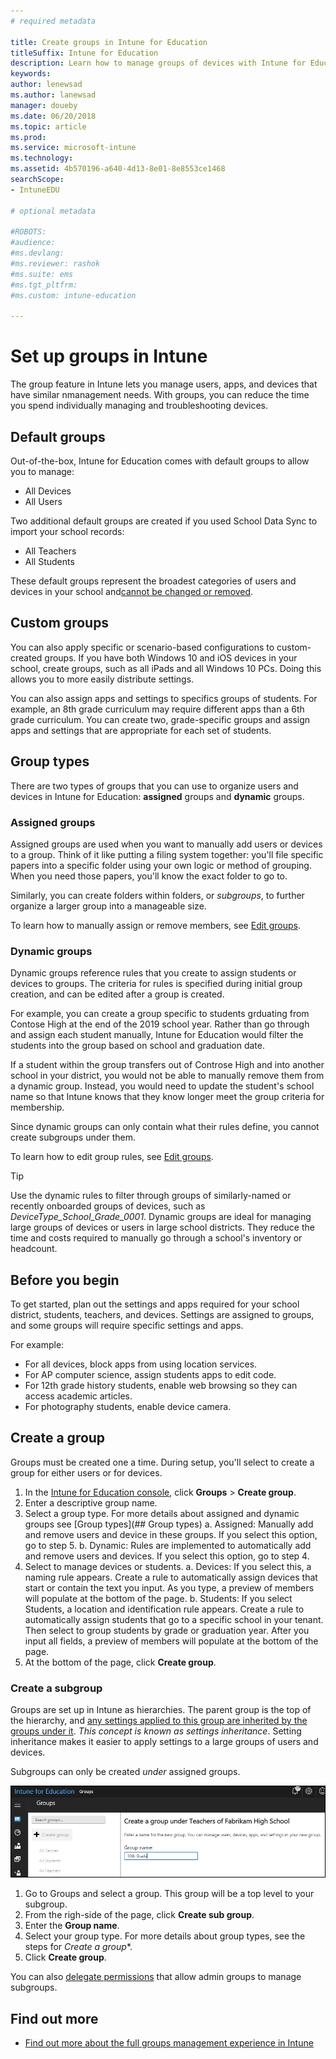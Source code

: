 ```yaml
---
# required metadata

title: Create groups in Intune for Education
titleSuffix: Intune for Education
description: Learn how to manage groups of devices with Intune for Education.
keywords:
author: lenewsad
ms.author: lanewsad
manager: doueby
ms.date: 06/20/2018
ms.topic: article
ms.prod:
ms.service: microsoft-intune
ms.technology:
ms.assetid: 4b570196-a640-4d13-8e01-8e8553ce1468
searchScope:
- IntuneEDU

# optional metadata

#ROBOTS:
#audience:
#ms.devlang:
#ms.reviewer: rashok
#ms.suite: ems
#ms.tgt_pltfrm:
#ms.custom: intune-education

---
```


# Set up groups in Intune

The group feature in Intune lets you manage users, apps, and devices that have similar nmanagement needs. With groups, you can reduce the time you spend individually managing and troubleshooting devices. 

## Default groups  
Out-of-the-box, Intune for Education comes with default groups to allow you to manage:  
* All Devices
* All Users

Two additional default groups are created if you used School Data Sync to import your school records:  
* All Teachers
* All Students

These default groups represent the broadest categories of users and devices in your school and[cannot be changed or removed](what-are-groups.md#why-cant-i-change-the-all-devices-all-users-all-students-or-all-teachers-groups).

## Custom groups

You can also apply specific or scenario-based configurations to custom-created groups. If you have both Windows 10 and iOS devices in your school, create groups, such as all iPads and all Windows 10 PCs. Doing this allows you to more easily distribute settings. 

You can also assign apps and settings to specifics groups of students. For example, an 8th grade curriculum may require different apps than a 6th grade curriculum. You can create two, grade-specific groups and assign apps and settings that are appropriate for each set of students.  
## Group types  

There are two types of groups that you can use to organize users and devices in Intune for Education: **assigned** groups and **dynamic** groups.

### Assigned groups  

Assigned groups are used when you want to manually add users or devices to a group.  Think of it like putting a filing system together: you'll file specific papers into a specific folder using your own logic or method of grouping. When you need those papers, you'll know the exact folder to go to. 

Similarly, you can create folders within folders, or *subgroups*, to further organize a larger group into a manageable size.

To learn how to manually assign or remove members, see [Edit groups](edit-groups-intune-for-edu.md).


### Dynamic groups  
Dynamic groups reference rules that you create to assign students or devices to groups. The criteria for rules is specified during initial group creation, and can be edited after a group is created.

For example, you can create a group specific to students grduating from Contose High at the end of the 2019 school year. Rather than go through and assign each student manually, Intune for Education would filter the students into the group based on school and graduation date.

If a student within the group transfers out of Controse High and into another school in your district, you would not be able to manually remove them from a dynamic group. Instead, you would need to update the student's school name so that Intune knows that they know longer meet the group criteria for membership.

Since dynamic groups can only contain what their rules define, you cannot create subgroups under them.

To learn how to edit group rules, see [Edit groups](edit-groups-intune-for-edu.md).

> [!TIP]
> Use the dynamic rules to filter through groups of similarly-named or recently onboarded groups of devices, such as *DeviceType_School_Grade_0001*. Dynamic groups are ideal for managing large groups of devices or users in large school districts. They reduce the time and costs required to manually go through a school's inventory or headcount.  


## Before you begin
To get started, plan out the settings and apps required for your school district, students, teachers, and devices. Settings are assigned to groups, and some groups will require specific settings and apps.   

For example:  
* For all devices, block apps from using location services. 
* For AP computer science, assign students apps to edit code.
* For 12th grade history students, enable web browsing so they can access academic articles.
* For photography students, enable device camera.


## Create a group  
Groups must be created one a time. During setup, you'll select to create a group for either users or for devices.

1. In the [Intune for Education console](https://intuneeducation.portal.azure.com), click **Groups** > **Create group**.
2. Enter a descriptive group name.
3. Select a group type. For more details about assigned and dynamic groups see [Group types](## Group types) 
    a. Assigned: Manually add and remove users and device in these groups. If you select this option, go to step 5.
    b. Dynamic: Rules are implemented to automatically add and remove users and devices. If you select this option, go to step 4.
4. Select to manage devices or students.
    a. Devices: If you select this, a naming rule appears. Create a rule to automatically assign devices that start or contain the text you input. As you type, a preview of members will populate at the bottom of the page.
    b. Students: If you select Students, a location and identification rule appears. Create a rule to automatically assign students that go to a specific school in your tenant. Then select to group students by grade or graduation year. After you input all fields, a preview of members will populate at the bottom of the page.
5. At the bottom of the page, click **Create group**.

### Create a subgroup  
Groups are set up in Intune as hierarchies. The parent group is the top of the hierarchy, and [any settings applied to this group are inherited by the groups under it](settings-inheritance.md). *This concept is known as settings inheritance*.  Setting inheritance makes it easier to apply settings to a large groups of users and devices. 

Subgroups can only be created *under* assigned groups. 

 ![The create subgroup page, with the two locations for subgroup creation — at the top of the group name and the sidebar — encircled in red](./media/groups-007-create-subgroup.png)

1. Go to Groups and select a group. This group will be a top level to your subgroup.
2. From the righ-side of the page, click **Create sub group**.
3. Enter the **Group name**. 
4. Select your group type. For more details about group types, see the steps for *Create a group**.
5. Click **Create group**.

 You can also [delegate permissions](group-admin-delegate.md#how-do-i-assign-admin-groups) that allow admin groups to manage subgroups.

## Find out more  

- [Find out more about the full groups management experience in Intune](https://docs.microsoft.com/intune/deploy-use/use-groups-to-manage-users-and-devices-with-microsoft-intune)
